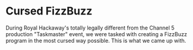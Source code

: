 # Cursed FizzBuzz

During Royal Hackaway's totally legally different from the Channel 5 production "Taskmaster" event, we were tasked with creating a FizzBuzz program in the most cursed way possible. This is what we came up with.